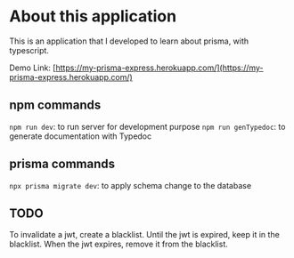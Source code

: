 # About this application
This is an application that I developed to learn about prisma, with typescript.

Demo Link: [https://my-prisma-express.herokuapp.com/](https://my-prisma-express.herokuapp.com/)

## npm commands
`npm run dev`: to run server for development purpose
`npm run genTypedoc`: to generate documentation with Typedoc

## prisma commands
`npx prisma migrate dev`: to apply schema change to the database

## TODO
To invalidate a jwt, create a blacklist.
Until the jwt is expired, keep it in the blacklist.
When the jwt expires, remove it from the blacklist.

